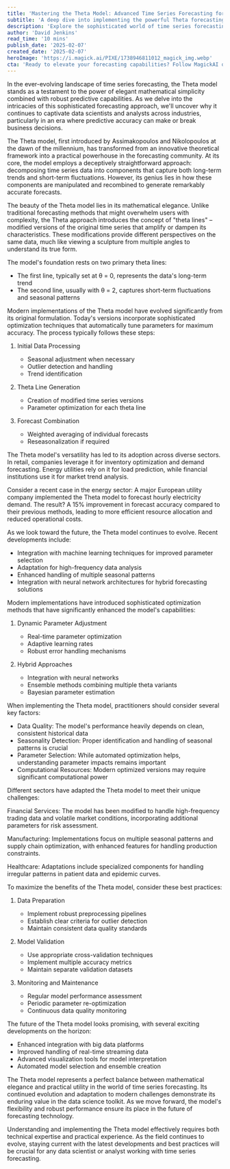 ```yaml
---
title: 'Mastering the Theta Model: Advanced Time Series Forecasting for Modern Data Scientists'
subtitle: 'A deep dive into implementing the powerful Theta forecasting model'
description: 'Explore the sophisticated world of time series forecasting with the Theta model, a powerful approach that combines mathematical elegance with practical applications. Learn how this innovative forecasting method has evolved from theory to become an essential tool across industries, offering improved accuracy and adaptability for modern data science challenges.'
author: 'David Jenkins'
read_time: '10 mins'
publish_date: '2025-02-07'
created_date: '2025-02-07'
heroImage: 'https://i.magick.ai/PIXE/1738946811012_magick_img.webp'
cta: 'Ready to elevate your forecasting capabilities? Follow MagickAI on LinkedIn for more cutting-edge insights into advanced analytics and data science solutions that can transform your business.'
---
```


In the ever-evolving landscape of time series forecasting, the Theta model stands as a testament to the power of elegant mathematical simplicity combined with robust predictive capabilities. As we delve into the intricacies of this sophisticated forecasting approach, we'll uncover why it continues to captivate data scientists and analysts across industries, particularly in an era where predictive accuracy can make or break business decisions.

The Theta model, first introduced by Assimakopoulos and Nikolopoulos at the dawn of the millennium, has transformed from an innovative theoretical framework into a practical powerhouse in the forecasting community. At its core, the model employs a deceptively straightforward approach: decomposing time series data into components that capture both long-term trends and short-term fluctuations. However, its genius lies in how these components are manipulated and recombined to generate remarkably accurate forecasts.

The beauty of the Theta model lies in its mathematical elegance. Unlike traditional forecasting methods that might overwhelm users with complexity, the Theta approach introduces the concept of "theta lines" – modified versions of the original time series that amplify or dampen its characteristics. These modifications provide different perspectives on the same data, much like viewing a sculpture from multiple angles to understand its true form.

The model's foundation rests on two primary theta lines:
- The first line, typically set at θ = 0, represents the data's long-term trend
- The second line, usually with θ = 2, captures short-term fluctuations and seasonal patterns

Modern implementations of the Theta model have evolved significantly from its original formulation. Today's versions incorporate sophisticated optimization techniques that automatically tune parameters for maximum accuracy. The process typically follows these steps:

1. Initial Data Processing
   - Seasonal adjustment when necessary
   - Outlier detection and handling
   - Trend identification

2. Theta Line Generation
   - Creation of modified time series versions
   - Parameter optimization for each theta line

3. Forecast Combination
   - Weighted averaging of individual forecasts
   - Reseasonalization if required

The Theta model's versatility has led to its adoption across diverse sectors. In retail, companies leverage it for inventory optimization and demand forecasting. Energy utilities rely on it for load prediction, while financial institutions use it for market trend analysis.

Consider a recent case in the energy sector: A major European utility company implemented the Theta model to forecast hourly electricity demand. The result? A 15% improvement in forecast accuracy compared to their previous methods, leading to more efficient resource allocation and reduced operational costs.

As we look toward the future, the Theta model continues to evolve. Recent developments include:

- Integration with machine learning techniques for improved parameter selection
- Adaptation for high-frequency data analysis
- Enhanced handling of multiple seasonal patterns
- Integration with neural network architectures for hybrid forecasting solutions

Modern implementations have introduced sophisticated optimization methods that have significantly enhanced the model's capabilities:

1. Dynamic Parameter Adjustment
   - Real-time parameter optimization
   - Adaptive learning rates
   - Robust error handling mechanisms

2. Hybrid Approaches
   - Integration with neural networks
   - Ensemble methods combining multiple theta variants
   - Bayesian parameter estimation

When implementing the Theta model, practitioners should consider several key factors:

- Data Quality: The model's performance heavily depends on clean, consistent historical data
- Seasonality Detection: Proper identification and handling of seasonal patterns is crucial
- Parameter Selection: While automated optimization helps, understanding parameter impacts remains important
- Computational Resources: Modern optimized versions may require significant computational power

Different sectors have adapted the Theta model to meet their unique challenges:

Financial Services:
The model has been modified to handle high-frequency trading data and volatile market conditions, incorporating additional parameters for risk assessment.

Manufacturing:
Implementations focus on multiple seasonal patterns and supply chain optimization, with enhanced features for handling production constraints.

Healthcare:
Adaptations include specialized components for handling irregular patterns in patient data and epidemic curves.

To maximize the benefits of the Theta model, consider these best practices:

1. Data Preparation
   - Implement robust preprocessing pipelines
   - Establish clear criteria for outlier detection
   - Maintain consistent data quality standards

2. Model Validation
   - Use appropriate cross-validation techniques
   - Implement multiple accuracy metrics
   - Maintain separate validation datasets

3. Monitoring and Maintenance
   - Regular model performance assessment
   - Periodic parameter re-optimization
   - Continuous data quality monitoring

The future of the Theta model looks promising, with several exciting developments on the horizon:

- Enhanced integration with big data platforms
- Improved handling of real-time streaming data
- Advanced visualization tools for model interpretation
- Automated model selection and ensemble creation

The Theta model represents a perfect balance between mathematical elegance and practical utility in the world of time series forecasting. Its continued evolution and adaptation to modern challenges demonstrate its enduring value in the data science toolkit. As we move forward, the model's flexibility and robust performance ensure its place in the future of forecasting technology.

Understanding and implementing the Theta model effectively requires both technical expertise and practical experience. As the field continues to evolve, staying current with the latest developments and best practices will be crucial for any data scientist or analyst working with time series forecasting.